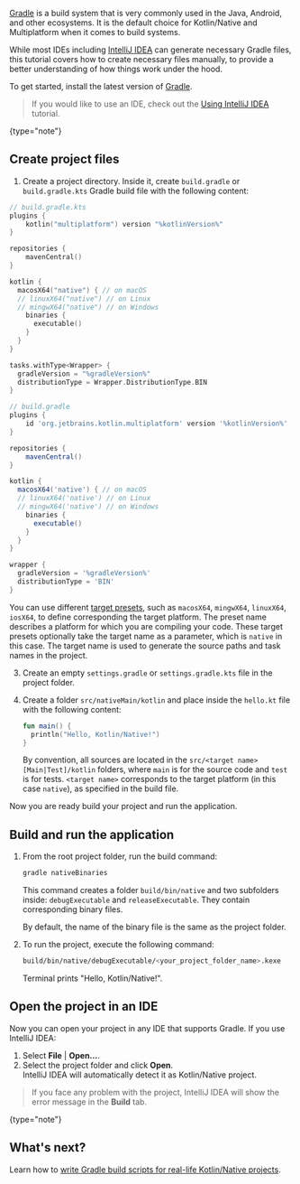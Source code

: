 [//]: # (title: Get started with Kotlin/Native using Gradle)

[Gradle](https://gradle.org) is a build system that is very commonly used in the Java, Android, and other ecosystems. It is the default choice for Kotlin/Native and Multiplatform
when it comes to build systems.

While most IDEs including [IntelliJ IDEA](https://www.jetbrains.com/idea) can generate necessary Gradle files,
this tutorial covers how to create necessary files manually, to provide a better understanding of how things work under the hood.

To get started, install the latest version of [Gradle](https://gradle.org/install/).

> If you would like to use an IDE, check out the [Using IntelliJ IDEA](native-get-started.md) tutorial.
> 
{type="note"}

## Create project files

1. Create a project directory. Inside it, create `build.gradle` or `build.gradle.kts` Gradle build file with the following content:

<tabs group="build-script">
<tab title="Kotlin" group-key="kotlin">

   ```kotlin
   // build.gradle.kts
   plugins {
       kotlin("multiplatform") version "%kotlinVersion%"
   }

   repositories {
       mavenCentral()
   }

   kotlin {
     macosX64("native") { // on macOS
     // linuxX64("native") // on Linux
     // mingwX64("native") // on Windows
       binaries {
         executable()
       }
     }
   }

   tasks.withType<Wrapper> {
     gradleVersion = "%gradleVersion%"
     distributionType = Wrapper.DistributionType.BIN
   }
   ```

</tab>
<tab title="Groovy" group-key="groovy">

   ```groovy
   // build.gradle
   plugins {
       id 'org.jetbrains.kotlin.multiplatform' version '%kotlinVersion%'
   }

   repositories {
       mavenCentral()
   }

   kotlin {
     macosX64('native') { // on macOS
     // linuxX64('native') // on Linux
     // mingwX64('native') // on Windows
       binaries {
         executable()
       }
     }
   }

   wrapper {
     gradleVersion = '%gradleVersion%'
     distributionType = 'BIN'
   }
   ```

</tab>
</tabs>

   You can use different [target presets](mpp-supported-platforms.md), such as `macosX64`, `mingwX64`, `linuxX64`, `iosX64`,
   to define corresponding the target platform. The preset name describes a platform for which you are compiling your code.
   These target presets optionally take the target name as a parameter, which is `native` in this case.
   The target name is used to generate the source paths and task names in the project.

3. Create an empty `settings.gradle` or `settings.gradle.kts` file in the project folder.

4. Create a folder `src/nativeMain/kotlin` and place inside the `hello.kt` file with the following content:
   
   ```kotlin
   fun main() {
     println("Hello, Kotlin/Native!")
   }
   ```

   By convention, all sources are located in the `src/<target name>[Main|Test]/kotlin` folders, where `main` is for the source code
   and `test` is for tests. `<target name>` corresponds to the target platform (in this case `native`), as specified in the build file.

Now you are ready build your project and run the application. 

## Build and run the application

1. From the root project folder, run the build command:

   ```bash
   gradle nativeBinaries
   ```

   This command creates a folder `build/bin/native` and two subfolders inside: `debugExecutable` and `releaseExecutable`. They contain corresponding binary files.  

   By default, the name of the binary file is the same as the project folder. 

3. To run the project, execute the following command:

   ```bash
   build/bin/native/debugExecutable/<your_project_folder_name>.kexe
   ```

   Terminal prints "Hello, Kotlin/Native!".

## Open the project in an IDE

Now you can open your project in any IDE that supports Gradle. If you use IntelliJ IDEA:

1. Select **File** | **Open...**.
2. Select the project folder and click **Open**.  
   IntelliJ IDEA will automatically detect it as Kotlin/Native project.

> If you face any problem with the project, IntelliJ IDEA will show the error message in the **Build** tab.
>
{type="note"}

## What's next?

Learn how to [write Gradle build scripts for real-life Kotlin/Native projects](mpp-dsl-reference.md).

